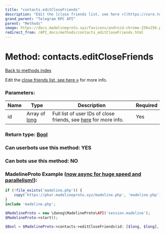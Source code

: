 ```yaml
---
title: "contacts.editCloseFriends"
description: "Edit the [close friends list, see here »](https://core.telegram.org/api/privacy) for more info."
grand_parent: "Telegram RPC API"
parent: "Methods"
image: https://docs.madelineproto.xyz/favicons/android-chrome-256x256.png
redirect_from: /API_docs/methods/contacts_editCloseFriends.html
---
```

# Method: contacts.editCloseFriends
[Back to methods index](index.html)



Edit the [close friends list, see here »](https://core.telegram.org/api/privacy) for more info.

### Parameters:

| Name     |    Type       | Description | Required |
|----------|---------------|-------------|----------|
|id|Array of [long](/API_docs/types/long.html) | Full list of user IDs of close friends, see [here](https://core.telegram.org/api/privacy) for more info. | Yes|


### Return type: [Bool](/API_docs/types/Bool.html)

### Can userbots use this method: **YES**

### Can bots use this method: **NO**


### MadelineProto Example ([now async for huge speed and parallelism!](https://docs.madelineproto.xyz/docs/ASYNC.html)):


```php
if (!file_exists('madeline.php')) {
    copy('https://phar.madelineproto.xyz/madeline.php', 'madeline.php');
}
include 'madeline.php';

$MadelineProto = new \danog\MadelineProto\API('session.madeline');
$MadelineProto->start();

$Bool = $MadelineProto->contacts->editCloseFriends(id: [$long, $long], );
```

